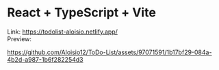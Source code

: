 # React + TypeScript + Vite
Link: https://todolist-aloisio.netlify.app/<br>
Preview:

https://github.com/Aloisio12/ToDo-List/assets/97071591/1b17bf29-084a-4b2d-a987-1b6f282254d3
